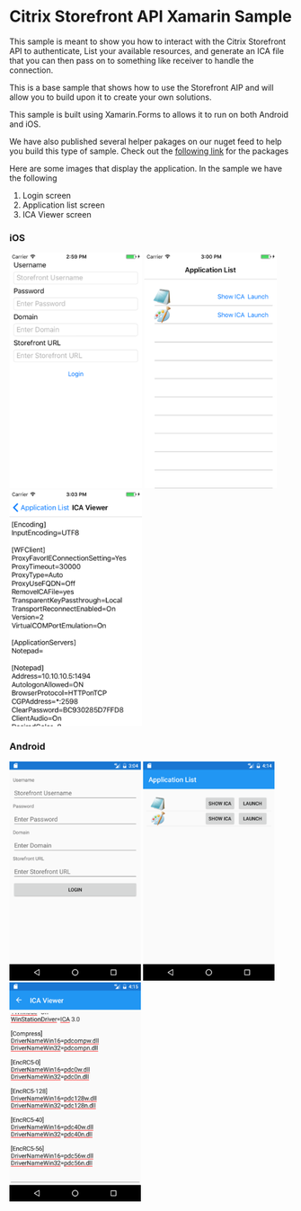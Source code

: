 # Citrix Storefront API Xamarin Sample

This sample is meant to show you how to interact with the
Citrix Storefront API to authenticate, List your available
resources, and generate an ICA file that you can then pass
on to something like receiver to handle the connection. 

This is a base sample that shows how to use the Storefront AIP and will allow
you to build upon it to create your own solutions.

This sample is built using Xamarin.Forms to allows it to
run on both Android and iOS.

We have also published several helper pakages on our nuget feed to help you build this
type of sample. Check out the [following link](https://www.nuget.org/packages?q=citrix) for the packages


Here are some images that display the application. In the sample we have the following
1. Login screen
2. Application list screen
3. ICA Viewer screen

### iOS
<img src="./Images/iosSFLogin.png" height="420" /> 
<img src="./Images/iosSFApps.png" height="420" />
<img src="./Images/iosSFICA.png" height="420" />

### Android
<img src="./Images/androidSFLogin.png" height="390" /> 
<img src="./Images/androidSFApps.png" height="390" />
<img src="./Images/androidSFICA.png" height="390" />

